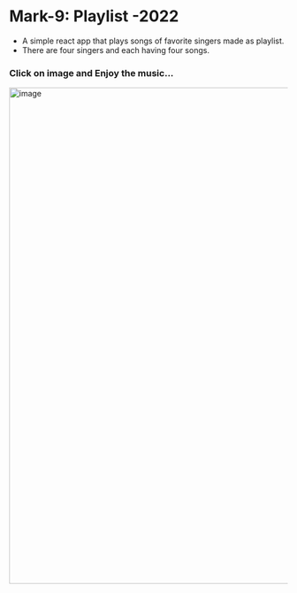 # Mark-9: Playlist -2022

* A simple react app that plays songs of favorite singers made as playlist.
* There are four singers and each having four songs.

### Click on image and Enjoy the music...

<img width="897" alt="image" src="https://user-images.githubusercontent.com/9660782/192227078-6fb1b139-1022-4b41-ba46-5311b72ac33f.png">



